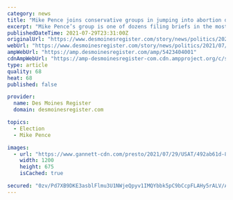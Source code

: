```yaml
---
category: news
title: "Mike Pence joins conservative groups in jumping into abortion debate at Supreme Court"
excerpt: "Mike Pence’s group is one of dozens filing briefs in the most significant abortion case to come become before the Supreme Court in decades."
publishedDateTime: 2021-07-29T23:31:00Z
originalUrl: "https://www.desmoinesregister.com/story/news/politics/2021/07/29/mike-pence-wades-into-abortion-debate-supreme-court/5423404001/"
webUrl: "https://www.desmoinesregister.com/story/news/politics/2021/07/29/mike-pence-wades-into-abortion-debate-supreme-court/5423404001/"
ampWebUrl: "https://amp.desmoinesregister.com/amp/5423404001"
cdnAmpWebUrl: "https://amp-desmoinesregister-com.cdn.ampproject.org/c/s/amp.desmoinesregister.com/amp/5423404001"
type: article
quality: 68
heat: 68
published: false

provider:
  name: Des Moines Register
  domain: desmoinesregister.com

topics:
  - Election
  - Mike Pence

images:
  - url: "https://www.gannett-cdn.com/presto/2021/07/29/USAT/492ab61d-848c-4d77-8004-e33c65d0f7d6-AP_Conservative_Summit.jpg?auto=webp&crop=5451,3066,x1,y160&format=pjpg&width=1200"
    width: 1200
    height: 675
    isCached: true

secured: "0zv/Pd7XB9DKE3asblFlmu3U1NWjeQpyv1IMQYbbk5pC9bCcpFLAHy5rALV/AVNP9N1NfuGMfGjV29utgbNmcX4zheKUoqj41NE+bccetjnDSRXiX4PmCAm1knCoydZTXpIKnUEWNi9uLXKgnvgEpNaRAgRr2CkRvjo04KK07hPGPua1eSutp9kSIHuY6vF+9RTE2Mgme7+wPoGB7VJxxO8QVzHJrzwWoUCQaXE+poibB/UctrNoukhN7GuXZ1KINXxNUnrrtmaXDYXgAmSBUGqrtQHk+0ZfW+jK1R8oYC73ps3tMY0q3UXLBoqmzv9pQX4vjsaJce0LGgY1+Bv0XpXo1Q/W9Jy77IfeLV0LF10=;CYclPxDKJWgLTe2PNzoFMg=="
---
```


